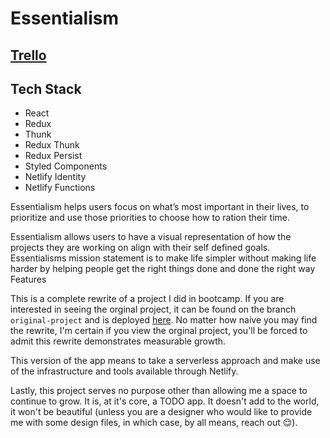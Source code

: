 # Essentialism

## [Trello](https://trello.com/b/Xk5lWB7O/essentialism)

## Tech Stack

- React
- Redux
- Thunk
- Redux Thunk
- Redux Persist
- Styled Components
- Netlify Identity
- Netlify Functions

Essentialism helps users focus on what’s most important in their lives, to prioritize and use those priorities to choose how to ration their time.

Essentialism allows users to have a visual representation of how the projects they are working on align with their self defined goals.
Essentialisms mission statement is to make life simpler without making life harder by helping people get the right things done and done the right way
Features

This is a complete rewrite of a project I did in bootcamp. If you are interested in seeing the orginal project, it can be found on the branch `original-project` and is deployed [here](https://original-project--romantic-kilby-330ce7.netlify.app/). No matter how naive you may find the rewrite, I'm certain if you view the orginal project, you'll be forced to admit this rewrite demonstrates measurable growth.

This version of the app means to take a serverless approach and make use of the infrastructure and tools available through Netlify.

Lastly, this project serves no purpose other than allowing me a space to continue to grow. It is, at it's core, a TODO app. It doesn't add to the world, it won't be beautiful (unless you are a designer who would like to provide me with some design files, in which case, by all means, reach out 😌).
